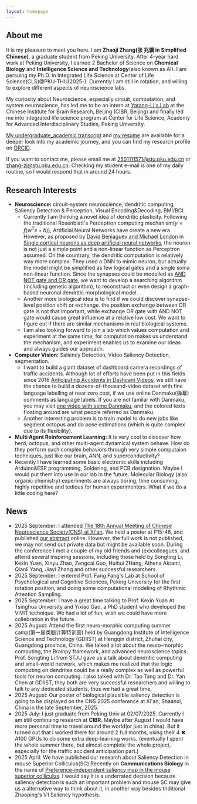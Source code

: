 ```yaml
---
layout: homepage
---
```


## About me

It is my pleasure to meet you here. I am **Zhaoji Zhang(张 兆骥 in Simplified Chinese)**, a graduate student from Peking University. After 4-year hard work at Peking University, I earned 2 Bachelor of Science on **Chemical Biology** and  **Intelligence Science and Technology**(also known as AI). I am persuing my Ph.D. in Integrated Life Science at Center of Life Science(CLS)@PKU-THU(2025-). Currently I am still in rotation, and willing to explore different aspects of neuroscience labs.

My curiosity about Neuroscience, especially circuit, computation, and system neuroscience, has led me to be an intern at [Yatang-Li's Lab](https://yatanglilab.cibr.ac.cn/en/) at the Chinese Institute for Brain Research, Beijing (CIBR, Beijing) and finally led me into integrated life science program at Center for Life Science, Academy for Advanced Interdisciplinary Studies, Peking University.

[My undergraduate_academic transcript](https://drive.google.com/file/d/1somZXkrMlVg3rWUyF3WMa0-Za7p0GWp_/view?usp=sharing) and [my resume](https://github.com/Zhang-Zhaoji/Zhang-Zhaoji.github.io/blob/main/assets/files/Resume.pdf) are available for a deeper look into my academic journey, and you can find my research profile on [ORCID](https://orcid.org/0009-0002-3293-1961). 

If you want to contact me, please email me at 2501111571@stu.pku.edu.cn or zhang-zj@stu.pku.edu.cn. Checking my student e-mail is one of my daily routine, so I would respond that in around 24 hours.

## Research Interests

- **Neuroscience:** circuit-system neuroscience, dendritic computing, Saliency Detection & Perception, Visual Encoding&Decoding, BMI/BCI.
  -  Currently I am thinking a novel idea of dendritic plasticity. Following the traditional Rosenblatt's Perceptron computing mechanism($y = f(w^Tx+b)$), Artificial Neural Networks have create a new era. However, as proposed by [David Beniaguev and Michael London](https://elsc.huji.ac.il/people-directory/faculty-members/michael-london/) in [Single cortical neurons as deep artificial neural networks](https://www.cell.com/neuron/fulltext/S0896-6273(21)00501-8), the neuron is not just a simple point and a non-linear function as Perceptron assumed. On the countrary, the dendritic computation is relatively way more complex. They used a DNN to mimic neuron, but actually the model might be simplified as few logical gates and a single soma non-linear function. Since the synapses could be modelled as [AND NOT gate and OR gate](https://www.cnbc.cmu.edu/~tai/readings/nature/koch_neuron.pdf), we want to develop a searching algorithm (including genetic algorithm), to reconstruct or even design a graph-based neuronal dendritic morphological model.
  -  Another more biological idea is to find if we could discover synapse-level position shift or exchange. the position exchange between OR gate is not that important, while exchange OR gate with AND NOT gate would cause great influence at a relative low cost. We want to figure out if there are similar mechanisms in real biological systems.
  -  I am also looking forward to join a lab which values computation and experiment at the same time, for computation makes us understand the mechanism, and experiment enables us to examine our ideas and always guides our approach. 
- **Computer Vision:** Saliency Detection, Video Saliency Detection, segmentation.
  - I want to build a giant dataset of dashboard camera recordings of traffic accidents. Although lot of efforts have been put in this fields since 2016 [Anticipating Accidents in Dashcam Videos](https://github.com/smallcorgi/Anticipating-Accidents), we still have the chance to build a dozens-of-thousand-video dataset with fine language labelling at near zero cost, if we use online Danmaku(弹幕) comments as language labels. If you are not familar with Danmaku, you may visit [one video with some Danmaku](https://www.bilibili.com/video/BV1gc4uzZEP6/), and the colored texts floating around are what people referred as Danmaku.
  - Another interesting problem is to train model to do new jobs like segment octopus and do pose estimations (which is quite complex due to its flexibility).
- **Multi Agent Reinforcement Learning:** It is very cool to discover how herd, octopus, and other multi-agent dynamical system behave. How do they perform such complex behaviors through very simple computaion techniques, just like our brain, ANN, and superconductivity?
- Recently I have learned some basic electronic skills including Arduino&ESP programming, Soldering, and PCB designation. Maybe I would put them into use in our lab in the future. Molecular Biology (also organic chemistry) experiments are always boring, time consuming, highly repetitive and tedious for human experimenters. What if we do a little coding here?

## News

- 2025 September: I attended [The 18th Annual Meeting of Chinese Neuroscience Society(CNS) at Xi'an](https://cns.org.cn/2025/). We held a poster at P15-46, and published [our abstract](https://cns.org.cn/upload/2025/25051515545179.pdf) online. However, the full work is not published, we may not send out private data but might be available soon. During the conference I met a couple of my old friends and (ex)colleagues, and attend several inspiring sessions, including those held by Songting Li, Kexin Yuan, Xinyu Zhao, Zengcai Guo, Huihui ZHang, Athena Akrami, Qianli Yang, Jiayi Zhang and other successful researchers.
- 2025 September: I entered Prof. Fang Fang's Lab at School of Psychological and Cognitive Sciences, Peking University for the first rotation position, and doing some computational modeling of Rhythmic Attention Sampling.
- 2025 September: I have a great time talking to Prof. Kexin Yuan At Tsinghua University and Yixiao Gao, a PhD student who developed the VIVIT technique. We had a lot of fun, wish we could have more collebration in the future.
- 2025 August: Attend the first neuro-morphic computing summer camp(第一届类脑计算特训营) held by Guangdong Institute of Intelligence Science and Technology (GDIIST) at Hengqin district, Zhuhai city, Guangdong province, China. We talked a lot about the neuro-morphic computing, the Brainpy framework, and advanced neuroscience topics. Prof. Songting Li from STJU gave us a talk about dendritic computing and small-world network, which makes me realized that the logic computing on dendrites could be a really complex as well as powerful tools for neuron computing.  I also talked with Dr. Tao Tang and Dr. Yan Chen at GDIIST, they both are very successful researchers and willing to talk to any dedicated students, thus we had a great time.
- 2025 August: Our poster of biological plausible saliency detection is going to be displayed on the CNS 2025 conference at Xi'an, Shaanxi, China in the late September, 2025. 
- 2025 July: I just graduate from Peking Univ at 02/07/2025. Currently I am still continuing research at **CIBR**. Maybe after August I would have more personal time to travel around the world(or just in china). But it turned out that I worked there for around 2 full months, using their 4 ✖ A100 GPUs to do some extra deep-learning works. (eventually I spent the whole summer there, but almost complete the whole project, especially for the traffic accident anticipation part.)
- 2025 April: We have published our research about Saliency Detection in mouse Superior Colliculus(SC) Recently on **Communications Biology** in the name of [Preference-independent saliency map in the mouse superior colliculus](https://www.nature.com/articles/s42003-025-08006-x). I would say it is a underrated decision because saliency detection is such an important problem and mouse SC may give us a alternative way to think about it, in another way besides triditional Zhaoping's V1 Saliency hypothesis.

